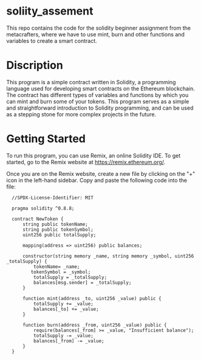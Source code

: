 # soliity_assement
This repo contains the code for the solidity beginner assignment from the metacrafters, where we have to use mint, burn and other functions and variables to create a smart contract.

# Discription
This program is a simple contract written in Solidity, a programming language used for developing smart contracts on the Ethereum blockchain. The contract has different types of variables and functions by which you can mint and burn some of your tokens. This program serves as a simple and straightforward introduction to Solidity programming, and can be used as a stepping stone for more complex projects in the future.

# Getting Started 
To run this program, you can use Remix, an online Solidity IDE. To get started, go to the Remix website at https://remix.ethereum.org/.

Once you are on the Remix website, create a new file by clicking on the "+" icon in the left-hand sidebar. Copy and paste the following code into the file:

      //SPDX-License-Identifier: MIT
      
      pragma solidity ^0.8.8;
      
      contract NewToken {
          string public tokenName;
          string public tokenSymbol;
          uint256 public totalSupply;
      
          mapping(address => uint256) public balances;
      
          constructor(string memory _name, string memory _symbol, uint256 _totalSupply) {
              tokenName= _name;
             tokenSymbol = _symbol;
              totalSupply = _totalSupply;
              balances[msg.sender] = _totalSupply;
          }
      
          function mint(address _to, uint256 _value) public {
              totalSupply += _value;
              balances[_to] += _value;
          }
      
          function burn(address _from, uint256 _value) public {
              require(balances[_from] >= _value, "Insufficient balance");
              totalSupply -= _value;
              balances[_from] -= _value;
          }
      }
